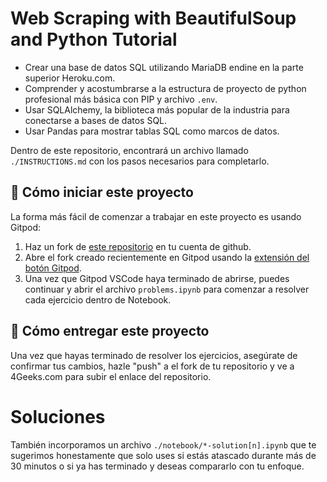 <!-- hide -->
# Web Scraping with BeautifulSoup and Python Tutorial
<!-- endhide -->

- Crear una base de datos SQL utilizando MariaDB endine en la parte superior Heroku.com.
- Comprender y acostumbrarse a la estructura de proyecto de python profesional más básica con PIP y archivo `.env`.
- Usar SQLAlchemy, la biblioteca más popular de la industria para conectarse a bases de datos SQL.
- Usar Pandas para mostrar tablas SQL como marcos de datos.

Dentro de este repositorio, encontrará un archivo llamado `./INSTRUCTIONS.md` con los pasos necesarios para completarlo.

## 🌱  Cómo iniciar este proyecto

La forma más fácil de comenzar a trabajar en este proyecto es usando Gitpod:

1. Haz un fork de [este repositorio](https://github.com/breatheco-de/calculus-and-algebra-problems-with-python) en tu cuenta de github.
2. Abre el fork creado recientemente en Gitpod usando la [extensión del botón Gitpod](https://www.gitpod.io/docs/browser-extension/).
3. Una vez que Gitpod VSCode haya terminado de abrirse, puedes continuar y abrir el archivo `problems.ipynb` para comenzar a resolver cada ejercicio dentro de Notebook.

## 🚛 Cómo entregar este proyecto

Una vez que hayas terminado de resolver los ejercicios, asegúrate de confirmar tus cambios, hazle "push" a el fork de tu repositorio y ve a 4Geeks.com para subir el enlace del repositorio.

# Soluciones

También incorporamos un archivo `./notebook/*-solution[n].ipynb` que te sugerimos honestamente que solo uses si estás atascado durante más de 30 minutos o si ya has terminado y deseas compararlo con tu enfoque.